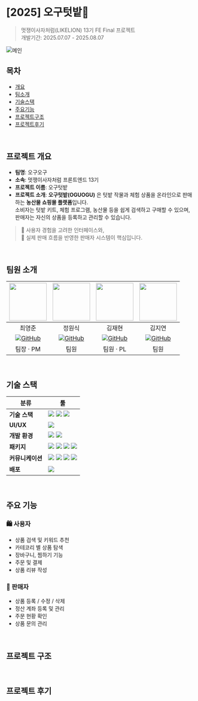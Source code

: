 # [2025] 오구텃밭🌱

> 멋쟁이사자처럼(LIKELION) 13기 FE Final 프로젝트 <br/> 개발기간: 2025.07.07 - 2025.08.07
 
![메인]()

## 목차

- [개요](#프로젝트-개요)
- [팀소개](#팀원-소개)
- [기술스택](#기술-스택)
- [주요기능](#주요-기능)
- [프로젝트구조](#프로젝트-구조)
- [프로젝트후기](#프로젝트-후기)
<br/>

## 프로젝트 개요

- **팀명**: 오구오구
- **소속**: 멋쟁이사자처럼 프론트엔드 13기
- **프로젝트 이름**: 오구텃밭
- **프로젝트 소개**: **오구텃밭(OGUOGU)** 은 텃밭 작물과 체험 상품을 온라인으로 판매하는 **농산물 쇼핑몰 플랫폼**입니다.  
  소비자는 텃밭 키트, 체험 프로그램, 농산물 등을 쉽게 검색하고 구매할 수 있으며, 판매자는 자신의 상품을 등록하고 관리할 수 있습니다.

 > 🌱 사용자 경험을 고려한 인터페이스와,  
 > 🌽 실제 판매 흐름을 반영한 판매자 시스템이 핵심입니다.
<br/>

## 팀원 소개

| <img src="https://github.com/user-attachments/assets/eeb45594-2947-43b9-901b-88ab42064994" width="100" height="100" /> | <img src="https://github.com/user-attachments/assets/16618a7d-5076-4030-80ff-97b189ec9cb3" width="100" height="100" /> | <img src="https://github.com/user-attachments/assets/9967442a-e45e-4a59-9fe2-fd4a3733ec3f" width="100" height="100" /> | <img src="https://github.com/user-attachments/assets/bd2b5a42-54a7-4e7a-a565-aa4e66b13f8a" width="100" height="100" /> |
| :---------------------------------------------------------------------------------------------------------------------: | :-------------------------------------------------------------------------------------------------------------------------: | :------------------------------------------------------------------------------------------------------------------------: | :------------------------------------------------------------------------------------------------------------------------: |
|                                                최영준                                                 |                                                        정원식                                                        |                                                       김재현                                                       |                                                       김지연                                                       |
| [![GitHub](https://img.shields.io/badge/GitHub-181717?style=flat&logo=github&logoColor=white)](https://github.com/jjmullan) | [![GitHub](https://img.shields.io/badge/GitHub-181717?style=flat&logo=github&logoColor=white)](https://github.com/jwe0516) | [![GitHub](https://img.shields.io/badge/GitHub-181717?style=flat&logo=github&logoColor=white)](https://github.com/jaehyun0620) | [![GitHub](https://img.shields.io/badge/GitHub-181717?style=flat&logo=github&logoColor=white)](https://github.com/ji-yeoni) |
|                                               팀장 · PM                                               |                                                        팀원                                                       |                                                    팀원 · PL                                                  |                                                      팀원                                                      |

<br/>

## 기술 스택

| 분류         | 툴                                                                                                                                                                                                                                                                                                                                                                                                                                   |
| ---------- | ----------------------------------------------------------------------------------------------------------------------------------------------------------------------------------------------------------------------------------------------------------------------------------------------------------------------------------------------------------------------------------------------------------------------------------- |
| **기술 스택**  | <img src="https://img.shields.io/badge/Next.js-000000?style=flat-square&logo=Next.js&logoColor=white"/> <img src="https://img.shields.io/badge/React-20232A?style=flat-square&logo=React&logoColor=61DAFB"/> <img src="https://img.shields.io/badge/TypeScript-3178C6?style=flat-square&logo=TypeScript&logoColor=white"/>                                                                                                           |
| **UI/UX**  | <img src="https://img.shields.io/badge/Figma-F24E1E?style=flat-square&logo=Figma&logoColor=white"/>                                                                                                                                                                                                                                                                                                                                 |
| **개발 환경**  | <img src="https://img.shields.io/badge/Visual Studio Code-0078d7?style=flat-square&logo=visual-studio-code&logoColor=white"/> <img src="https://img.shields.io/badge/Vite-646CFF?style=flat-square&logo=vite&logoColor=white"/>                                                                                                                                                                                                     |
| **패키지**    | <img src="https://img.shields.io/badge/Prettier-1A2C34?style=flat-square&logo=Prettier&logoColor=F7BA3E"/> <img src="https://img.shields.io/badge/ESLint-4B32C3?style=flat-square&logo=ESLint&logoColor=white"/> <img src="https://img.shields.io/badge/ts--node-3178C6?style=flat-square&logo=TypeScript&logoColor=white"/> <img src="https://img.shields.io/badge/Node.js-339933?style=flat-square&logo=Node.js&logoColor=white"/> |
| **커뮤니케이션** | <img src="https://img.shields.io/badge/GitHub-181717?style=flat-square&logo=GitHub&logoColor=white"/> <img src="https://img.shields.io/badge/Git-F05032?style=flat-square&logo=Git&logoColor=white"/> <img src="https://img.shields.io/badge/Discord-5865F2?style=flat-square&logo=Discord&logoColor=white"/> <img src="https://img.shields.io/badge/Notion-000000?style=flat-square&logo=Notion&logoColor=white"/>                 |
| **배포**     | <img src="https://img.shields.io/badge/Vercel-000000?style=flat-square&logo=vercel&logoColor=white"/>                                                                                                                                                                                                                                                                                                                               |

<br/>

## 주요 기능

### 🛍️ 사용자
- 상품 검색 및 키워드 추천
- 카테코리 별 상품 탐색
- 장바구니, 찜하기 기능
- 주문 및 결제
- 상품 리뷰 작성

### 🌾 판매자
- 상품 등록 / 수정 / 삭제
- 정산 계좌 등록 및 관리
- 주문 현황 확인
- 상품 문의 관리

<br/>

## 프로젝트 구조

<br/>

## 프로젝트 후기
